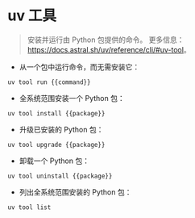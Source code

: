 # uv 工具

> 安装并运行由 Python 包提供的命令。
> 更多信息：<https://docs.astral.sh/uv/reference/cli/#uv-tool>。

- 从一个包中运行命令，而无需安装它：

`uv tool run {{command}}`

- 全系统范围安装一个 Python 包：

`uv tool install {{package}}`

- 升级已安装的 Python 包：

`uv tool upgrade {{package}}`

- 卸载一个 Python 包：

`uv tool uninstall {{package}}`

- 列出全系统范围安装的 Python 包：

`uv tool list`